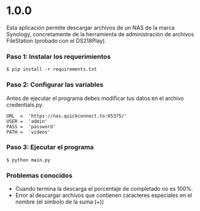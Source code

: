 # 1.0.0

Esta aplicación permite descargar archivos de un NAS de la marca Synology, concretamente de la herramienta de administración de archivos FileStation (probado con el DS218Play).

### Paso 1: Instalar los requerimientos

```
$ pip install -r requirements.txt
```

### Paso 2: Configurar las variables

Antes de ejecutar el programa debes modificar tus datos en el archivo credentials.py.

```
URL  =  'https://nas.quickconnect.to:65375/'
USER =  'admin'
PASS =  'password'
PATH =  'videos'
```

### Paso 3: Ejecutar el programa

```
$ python main.py
```

### Problemas conocidos

- Cuando termina la descarga el porcentaje de completado no es 100%.
- Error al descargar archivos que contienen caracteres especiales en el nombre (el símbolo de la suma (+))
